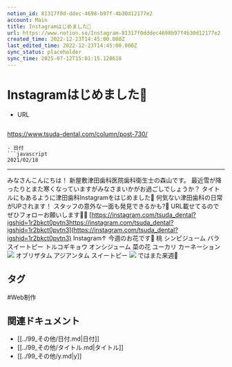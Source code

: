 ```yaml
---
notion_id: 81317f0d-ddec-4698-b97f-4b30d12177e2
account: Main
title: Instagramはじめました🎥
url: https://www.notion.so/Instagram-81317f0dddec4698b97f4b30d12177e2
created_time: 2022-12-23T14:45:00.000Z
last_edited_time: 2022-12-23T14:45:00.000Z
sync_status: placeholder
sync_time: 2025-07-12T15:01:15.128618
---
```

# Instagramはじめました🎥

- URL
  ```javascript
https://www.tsuda-dental.com/column/post-730/
  ```
- 日付
  ```javascript
2021/02/18
  ```
---
みなさんこんにちは！
新屋敷津田歯科医院歯科衛生士の森山です。
最近雪が降ったりとまた寒くなっていますがみなさまいかがお過ごしでしょうか？
タイトルにもあるように津田歯科Instagramをはじめました🤗
何気ない津田歯科の日常がUPされます！
スタッフの意外な一面も発見できるかも?🤔
URL載せてるのでぜひフォローお願いします🙇‍♀️
[https://instagram.com/tsuda_dental?igshid=1r2bkct0pvtn3https://instagram.com/tsuda_dental?igshid=1r2bkct0pvtn3](https://instagram.com/tsuda_dental?igshid=1r2bkct0pvtn3)
Instagram↑
今週のお花です🌺
桃
シンピジューム
バラ
スイートピー
トルコギキョウ
オンシジューム
菜の花
ユーカリ
カーネーション
![](https://www.tsuda-dental.com/column/_data/contribute/images/730_1_18.jpeg)
オブリザタム
アジアンタム
スイートピー
![](https://www.tsuda-dental.com/column/_data/contribute/images/730_1_19.jpeg)
ではまた来週👋

## タグ

#Web制作 

## 関連ドキュメント

- [[../99_その他/日付.md|日付]]
- [[../99_その他/タイトル.md|タイトル]]
- [[../99_その他/y.md|y]]
